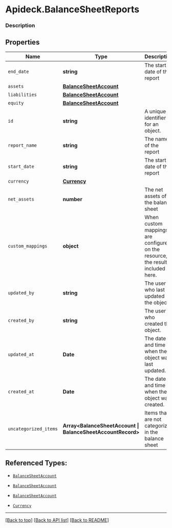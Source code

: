# Apideck.BalanceSheetReports

### Description

## Properties
Name | Type | Description | Notes
------------ | ------------- | ------------- | -------------
`end_date` | **string** | The start date of the report | 
`assets` | [**BalanceSheetAccount**](BalanceSheetAccount.md) |  | 
`liabilities` | [**BalanceSheetAccount**](BalanceSheetAccount.md) |  | 
`equity` | [**BalanceSheetAccount**](BalanceSheetAccount.md) |  | 
`id` | **string** | A unique identifier for an object. | [optional] 
`report_name` | **string** | The name of the report | [optional] 
`start_date` | **string** | The start date of the report | [optional] 
`currency` | [**Currency**](Currency.md) |  | [optional] 
`net_assets` | **number** | The net assets of the balance sheet | [optional] 
`custom_mappings` | **object** | When custom mappings are configured on the resource, the result is included here. | [optional] 
`updated_by` | **string** | The user who last updated the object. | [optional] 
`created_by` | **string** | The user who created the object. | [optional] 
`updated_at` | **Date** | The date and time when the object was last updated. | [optional] 
`created_at` | **Date** | The date and time when the object was created. | [optional] 
`uncategorized_items` | **Array&lt;BalanceSheetAccount \| BalanceSheetAccountRecord&gt;** | Items that are not categorized in the balance sheet | [optional] 





## Referenced Types:

* [`BalanceSheetAccount`](BalanceSheetAccount.md)
* [`BalanceSheetAccount`](BalanceSheetAccount.md)
* [`BalanceSheetAccount`](BalanceSheetAccount.md)



* [`Currency`](Currency.md)






---

[[Back to top]](#) [[Back to API list]](../../../../README.md#documentation-for-api-endpoints) [[Back to README]](../../../../README.md)



